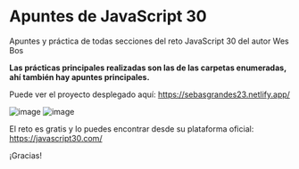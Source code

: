 # Apuntes de JavaScript 30

Apuntes y práctica de todas secciones del reto JavaScript 30 del autor Wes Bos

**Las prácticas principales realizadas son las de las carpetas enumeradas, ahí también hay apuntes principales.**

Puede ver el proyecto desplegado aquí: https://sebasgrandes23.netlify.app/

![image](https://github.com/sebasgrandes/javascript-30-practica/assets/105091502/669054e4-3149-435d-8bb0-0a386045c1cc)
![image](https://github.com/sebasgrandes/javascript-30-practica/assets/105091502/2bd080d4-fc9f-40ba-a771-9deed93cfaef)


El reto es gratis y lo puedes encontrar desde su plataforma oficial: https://javascript30.com/

¡Gracias!
